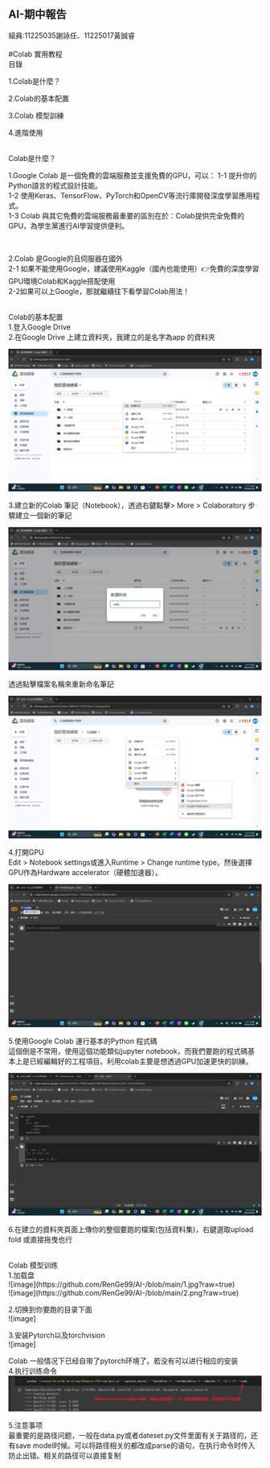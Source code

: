 ## AI-期中報告
組員:11225035謝詠任、11225017黃誠睿
<br />
<br />
 #Colab 實用教程
<br />
目錄

1.Colab是什麼？

2.Colab的基本配置

3.Colab 模型訓練

4.進階使用

<br />
Colab是什麼？
 
 <br />

1.Google Colab 是一個免費的雲端服務並支援免費的GPU，可以：
1-1 提升你的Python語言的程式設計技能。<br />
1-2 使用Keras、TensorFlow、PyTorch和OpenCV等流行庫開發深度學習應用程式。<br />
1-3 Colab 與其它免費的雲端服務最重要的區別在於：Colab提供完全免費的GPU，為學生黨進行AI學習提供便利。<br />

<br />

2.Colab 是Google的且伺服器在國外<br />
2-1 如果不能使用Google，建議使用Kaggle（國內也能使用）👉免費的深度學習GPU環境Colab和Kaggle搭配使用<br />
2-2如果可以上Google，那就繼續往下看學習Colab用法！

<br />
Colab的基本配置<br />
1.登入Google Drive<br />
2.在Google Drive 上建立資料夾，我建立的是名字為app 的資料夾<br />

![image](https://github.com/RenGe99/AI-/blob/main/%E8%9E%A2%E5%B9%95%E6%93%B7%E5%8F%96%E7%95%AB%E9%9D%A2%20(56).png?raw=true)

3.建立新的Colab 筆記（Notebook），透過右鍵點擊> More > Colaboratory 步驟建立一個新的筆記<br />

![image](https://github.com/RenGe99/AI-/blob/main/%E8%9E%A2%E5%B9%95%E6%93%B7%E5%8F%96%E7%95%AB%E9%9D%A2%20(57).png?raw=true)

透過點擊檔案名稱來重新命名筆記<br />

![image](https://github.com/RenGe99/AI-/blob/main/%E8%9E%A2%E5%B9%95%E6%93%B7%E5%8F%96%E7%95%AB%E9%9D%A2%20(59).png?raw=true)

4.打開GPU<br/>
  Edit > Notebook settings或進入Runtime > Change runtime type，然後選擇GPU作為Hardware accelerator（硬體加速器）。

![image](https://github.com/RenGe99/AI-/blob/main/%E8%9E%A2%E5%B9%95%E6%93%B7%E5%8F%96%E7%95%AB%E9%9D%A2%20(61).png?raw=true)

5.使用Google Colab 運行基本的Python 程式碼<br />
  這個倒是不常用，使用這個功能類似jupyter notebook，而我們要跑的程式碼基本上是已經編輯好的工程項目。利用colab主要是想透過GPU加速更快的訓練。

![image](https://github.com/RenGe99/AI-/blob/main/%E8%9E%A2%E5%B9%95%E6%93%B7%E5%8F%96%E7%95%AB%E9%9D%A2%20(62).png?raw=true)

6.在建立的資料夾頁面上傳你的整個要跑的檔案(包括資料集)，右鍵選取upload fold 或直接拖曳也行

<br />
Colab 模型训练<br />
1.加载盘<br />
![image](https://github.com/RenGe99/AI-/blob/main/1.jpg?raw=true)<br />
![image](https://github.com/RenGe99/AI-/blob/main/2.png?raw=true)<br />

2.切换到你要跑的目录下面<br />
![image]

3.安装Pytorch以及torchvision<br />
![image]

Colab 一般情况下已经自带了pytorch环境了。若没有可以进行相应的安装<br />
4.执行训练命令<br />
![image](https://github.com/RenGe99/AI-/blob/main/5.png?raw=true)

5.注意事项<br />
最重要的是路径问题，一般在data.py或者dateset.py文件里面有关于路径的，还有save model时候。可以将路径相关的都改成parse的语句，在执行命令时传入防止出错。相关的路径可以直接复制

































